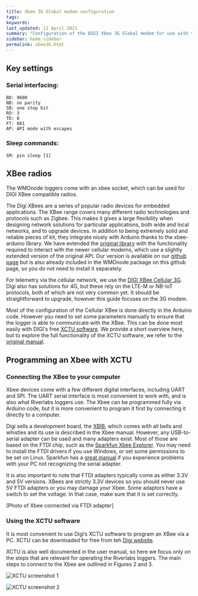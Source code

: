 ```yaml
---
title: Xbee 3G Global modem configuration
tags:
keywords: 
last_updated: 11 April 2021
summary: "Configuration of the DIGI Xbee 3G Global modem for use with the Riverlabs loggers"
sidebar: home_sidebar
permalink: xbee3G.html
---
```


## Key settings

### Serial interfacing:

```
BD: 9600
NB: no parity
SB: one stop bit
RO: 3
TD: 0
FT: 681
AP: API mode with escapes
```

### Sleep commands:

```
SM: pin sleep [1]
```

## XBee radios

The WMOnode loggers come with an xbee socket, which can be used for DIGI XBee compatible radios. 

The Digi XBees are a series of popular radio devices for embedded applications. The XBee range covers many different radio technologies and protocols such as Zigbee. This makes it gives a large flexibility when designing network solutions for particular applications, both wide and local networks, and to upgrade devices. In addition to being extremely solid and reliable pieces of kit, they integrate nicely with Arduino thanks to the xbee-arduino library. We have extended the [original library](https://github.com/andrewrapp/xbee-arduino) with the functionality required to interact with the newer cellular modems, which use a slightly extended version of the original API. Our version is available on our [github page](https://github.com/ICHydro/xbee-arduino) but is also already included in the WMOnode package on this github page, so you do not need to install it separately.

For telemetry via the cellular network, we use the [DIGI XBee Cellular 3G](https://www.digi.com/products/embedded-systems/digi-xbee/cellular-modems/digi-xbee-cellular-3g). Digi also has solutions for 4G, but these rely on the LTE-M or NB-IoT protocols, both of which are not very common yet. It should be straightforward to upgrade, however this guide focuses on the 3G modem.

Most of the configuration of the Cellular XBee is done directly in the Arduino code. However you need to set some parameters manually to ensure that the logger is able to communicate with the XBee. This can be done most easily with DIGI's free [XCTU software](https://www.digi.com/products/embedded-systems/digi-xbee/digi-xbee-tools/xctu). We provide a short overview here, but to explore the full functionality of the XCTU software, we refer to the [original manual](https://www.digi.com/products/embedded-systems/digi-xbee/digi-xbee-tools/xctu).


## Programming an Xbee with XCTU

### Connecting the XBee to your computer

Xbee devices come with a few different digital interfaces, including UART and SPI. The UART serial interface is most convenient to work with, and is also what Riverlabs loggers use. The Xbee can be programmed fully via Arduino code, but it is more convenient to program it first by connecting it directly to a computer.

Digi sells a development board, the [XBIB](https://www.digi.com/products/models/xbib-u-dev), which comes with all bells and whistles and its use is described in the Xbee manual. However, any USB-to-serial adapter can be used and many adapters exist. Most of those are based on the FTDI chip, such as the [Sparkfun Xbee Explorer](https://www.sparkfun.com/products/11812). You may need to install the FTDI drivers if you use Windows, or set some permissions to be set on Linux. Sparkfun has a [great manual](https://learn.sparkfun.com/tutorials/how-to-install-ftdi-drivers/all) if you experience problems with your PC not recognizing the serial adapter.

It is also important to note that FTDI adapters typically come as either 3.3V and 5V versions. XBees are strictly 3.3V devices so you should never use 5V FTDI adapters or you may damage your Xbee. Some adaptors have a switch to set the voltage. In that case, make sure that it is set correctly.

[Photo of Xbee connected via FTDI adapter]

### Using the XCTU software

It is most convenient to use Digi’s XCTU software to program an XBee via a PC. XCTU can be downloaded for free from teh [Digi website](https://www.digi.com/products/embedded-systems/digi-xbee/digi-xbee-tools/xctu). 

XCTU is also well documented in the user manual, so here we focus only on the steps that are relevant for operating the Riverlabs loggers. The main steps to connect to the Xbee are outlined in Figures 2 and 3.

![XCTU screenshot 1](images/XCTU1.jpg "XCTU screenshot 1")

![XCTU screenshot 2](images/XCTU2.jpg "XCTU screenshot 2")



